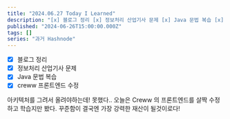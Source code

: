```yaml
---
title: "2024.06.27 Today I Learned"
description: "[x] 블로그 정리 [x] 정보처리 산업기사 문제 [x] Java 문법 복습 [x] creww 프론트엔드 수정 아키텍처를 그려서 올려야하는데! 못했다.. 오늘은 Creww 의 프론트엔드를 살짝 수정하고 학습지만 봤다. 꾸준함이 결국엔 가장 강력한 재산이 될것이로다!"
published: "2024-06-26T15:00:00.000Z"
tags: []
series: "과거 Hashnode"
---
```


- [x] 블로그 정리
- [x] 정보처리 산업기사 문제
- [x] Java 문법  복습
- [x] creww 프론트엔드 수정

아키텍처를 그려서 올려야하는데! 못했다..
오늘은 Creww 의 프론트엔드를 살짝 수정하고 학습지만 봤다.
꾸준함이 결국엔 가장 강력한 재산이 될것이로다!
